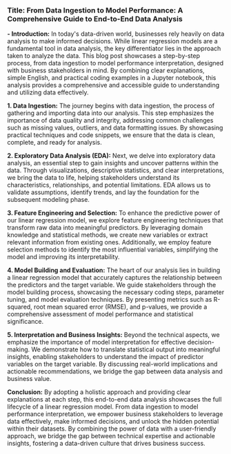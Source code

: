 ### **Title: From Data Ingestion to Model Performance: A Comprehensive Guide to End-to-End Data Analysis**

**- **Introduction:****
  In today's data-driven world, businesses rely heavily on data analysis to make informed decisions. While linear regression models are a fundamental tool in data analysis, the key differentiator lies in the approach taken to analyze the data. This blog post showcases a step-by-step process, from data ingestion to model performance interpretation, designed with business stakeholders in mind. By combining clear explanations, simple English, and practical coding examples in a Jupyter notebook, this analysis provides a comprehensive and accessible guide to understanding and utilizing data effectively.

**1. Data Ingestion:**
  The journey begins with data ingestion, the process of gathering and importing data into our analysis. This step emphasizes the importance of data quality and integrity, addressing common challenges such as missing values, outliers, and data formatting issues. By showcasing practical techniques and code snippets, we ensure that the data is clean, complete, and ready for analysis.

**2. Exploratory Data Analysis (EDA):**
Next, we delve into exploratory data analysis, an essential step to gain insights and uncover patterns within the data. Through visualizations, descriptive statistics, and clear interpretations, we bring the data to life, helping stakeholders understand its characteristics, relationships, and potential limitations. EDA allows us to validate assumptions, identify trends, and lay the foundation for the subsequent modeling phase.

**3. Feature Engineering and Selection:**
To enhance the predictive power of our linear regression model, we explore feature engineering techniques that transform raw data into meaningful predictors. By leveraging domain knowledge and statistical methods, we create new variables or extract relevant information from existing ones. Additionally, we employ feature selection methods to identify the most influential variables, simplifying the model and improving its interpretability.

**4. Model Building and Evaluation:**
The heart of our analysis lies in building a linear regression model that accurately captures the relationship between the predictors and the target variable. We guide stakeholders through the model building process, showcasing the necessary coding steps, parameter tuning, and model evaluation techniques. By presenting metrics such as R-squared, root mean squared error (RMSE), and p-values, we provide a comprehensive assessment of model performance and statistical significance.

**5. Interpretation and Business Insights:**
Beyond the technical aspects, we emphasize the importance of model interpretation for effective decision-making. We demonstrate how to translate statistical output into meaningful insights, enabling stakeholders to understand the impact of predictor variables on the target variable. By discussing real-world implications and actionable recommendations, we bridge the gap between data analysis and business value.

**Conclusion:**
By adopting a holistic approach and providing clear explanations at each step, this end-to-end data analysis showcases the full lifecycle of a linear regression model. From data ingestion to model performance interpretation, we empower business stakeholders to leverage data effectively, make informed decisions, and unlock the hidden potential within their datasets. By combining the power of data with a user-friendly approach, we bridge the gap between technical expertise and actionable insights, fostering a data-driven culture that drives business success.

